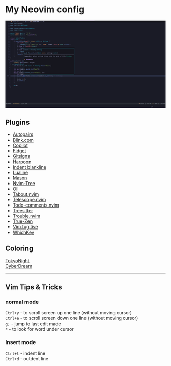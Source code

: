 # My Neovim config

![rust_file](Screenshots/screenshot_rs.png)

## Plugins

- [Autopairs](https://github.com/windwp/nvim-autopairs)
- [Blink.com](https://github.com/Saghen/blink.cmp)
- [Copilot](https://github.com/zbirenbaum/copilot.lua)
- [Fidget](https://github.com/j-hui/fidget.nvim)
- [Gitsigns](https://github.com/lewis6991/gitsigns.nvim)
- [Harpoon](https://github.com/ThePrimeagen/harpoon)
- [Indent blankline](https://github.com/lukas-reineke/indent-blankline.nvim)
- [Lualine](https://github.com/nvim-lualine/lualine.nvim)
- [Mason](https://github.com/williamboman/mason.nvim)
- [Nvim-Tree](https://github.com/nvim-tree/nvim-tree.lua)
- [Oil](https://github.com/stevearc/oil.nvim)
- [Tabout.nvim](https://github.com/abecodes/tabout.nvim)
- [Telescope.nvim](https://github.com/nvim-telescope/telescope.nvim)
- [Todo-comments.nvim](https://github.com/folke/todo-comments.nvim)
- [Treesitter](https://github.com/nvim-treesitter/nvim-treesitter)
- [Trouble.nvim](https://github.com/folke/trouble.nvim)
- [True-Zen](https://github.com/pocco81/true-zen.nvim)
- [Vim fugitive](https://github.com/tpope/vim-fugitive)
- [WhichKey](https://github.com/folke/which-key.nvim)

## Coloring

[TokyoNight](https://github.com/folke/tokyonight.nvim)  
[CyberDream](https://github.com/scottmckendry/cyberdream.nvim)

---  

## Vim Tips & Tricks

### normal mode

`Ctrl+y` - to scroll screen up one line (without moving cursor)  
`Ctrl+e` - to scroll screen down one line (without moving cursor)  
`g;` - jump to last edit made  
`*` - to look for word under cursor  

### Insert mode

`Ctrl+t` - indent line  
`Ctrl+d` - outdent line  
